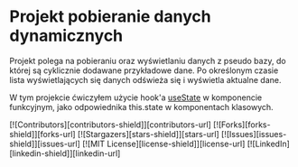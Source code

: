 # Projekt pobieranie danych dynamicznych

Projekt polega na pobieraniu oraz wyświetlaniu danych z pseudo bazy, do której są cyklicznie dodawane przykładowe dane.
Po określonym czasie lista wyświetlających się danych odświeża się i wyświetla aktualne dane.

W tym projekcie ćwiczyłem użycie hook'a [useState](https://pl.reactjs.org/docs/hooks-state.html) w komponencie
funkcyjnym, jako odpowiednika
this.state w komponentach klasowych.

[![Contributors][contributors-shield]][contributors-url]
[![Forks][forks-shield]][forks-url]
[![Stargazers][stars-shield]][stars-url]
[![Issues][issues-shield]][issues-url]
[![MIT License][license-shield]][license-url]
[![LinkedIn][linkedin-shield]][linkedin-url]
